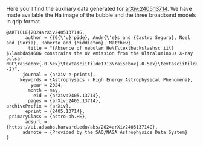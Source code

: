 Here you'll find the auxiliary data generated for [arXiv:2405.13714](https://ui.adsabs.harvard.edu/abs/2024arXiv240513714G/abstract). We have made available the Ha image of the bubble and the three broadband models in qdp format.

       
```
@ARTICLE{2024arXiv240513714G,
       author = {{G{\'u}rpide}, Andr{\'e}s and {Castro Segura}, Noel and {Soria}, Roberto and {Middleton}, Matthew},
        title = "{Absence of nebular He\{\textbackslashsc ii\} $\lambda$4686 constrains the UV emission from the Ultraluminous X-ray pulsar NGC\raisebox{-0.5ex}\textasciitilde1313\raisebox{-0.5ex}\textasciitildeX--2}",
      journal = {arXiv e-prints},
     keywords = {Astrophysics - High Energy Astrophysical Phenomena},
         year = 2024,
        month = may,
          eid = {arXiv:2405.13714},
        pages = {arXiv:2405.13714},
archivePrefix = {arXiv},
       eprint = {2405.13714},
 primaryClass = {astro-ph.HE},
       adsurl = {https://ui.adsabs.harvard.edu/abs/2024arXiv240513714G},
      adsnote = {Provided by the SAO/NASA Astrophysics Data System}
}


```
